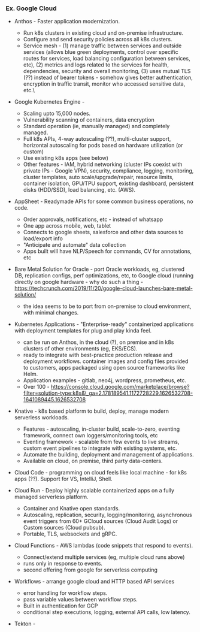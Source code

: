 ### Ex. Google Cloud
  * Anthos - Faster application modernization.
    - Run k8s clusters in existing cloud and on-premise infrastructure.
    - Configure and send security policies across all k8s clusters.
    - Service mesh - (1) manage traffic between services and outside services (allows blue green deployments, control over specific routes for services, load balancing
      configuration between services, etc), (2) metrics and logs related to the services for health, dependencies, security and overall monitoring, (3) uses mutual
      TLS (??) instead of bearer tokens - somehow gives better authentication, encryption in traffic transit, monitor who accessed sensitive data, etc.\

  * Google Kubernetes Engine - 
    - Scaling upto 15,000 nodes.
    - Vulnerability scanning of containers, data encryption
    - Standard operation (ie, manually managed) and completely managed.
    - Full k8s APIs, 4-way autoscaling (??), multi-cluster support, horizontal autoscaling for pods based on hardware utilization (or custom)
    - Use existing k8s apps (see below)
    - Other features - IAM, hybrid networking (cluster IPs coexist with private IPs - Google VPN), security, compliance, logging, monitoring, cluster templates,
      auto scale/upgrade/repair, resource limits, container isolation, GPU/TPU support, existing dashboard, persistent disks (HDD/SSD), load balancing, etc. (AWS).

  * AppSheet - Readymade APIs for some common business operations, no code.
    - Order approvals, notifications, etc - instead of whatsapp
    - One app across mobile, web, tablet
    - Connects to google sheets, salesforce and other data sources to load/export info
    - "Anticipate and automate" data collection
    - Apps built will have NLP/Speech for commands, CV for annotations, etc

  * Bare Metal Solution for Oracle - port Oracle workloads, eg, clustered DB, replication configs, perf optimizations, etc, to Google cloud (running directly on
    google hardware - why do such a thing - https://techcrunch.com/2019/11/20/google-cloud-launches-bare-metal-solution/
    - the idea seems to be to port from on-premise to cloud environment, with minimal changes.

  * Kubernetes Applications - "Enterprise-ready" containerized applications with deployment templates for plug and play kinda feel.
    - can be run on Anthos, in the cloud (?), on premise and in k8s clusters of other environments (eg, EKS/ECS).
    - ready to integrate with best-practice production release and deployment workflows. container images and config files provided to customers, apps packaged using
      open source frameworks like Helm.
    - Application examples - gitlab, neo4j, wordpress, prometheus, etc.
    - Over 100 - https://console.cloud.google.com/marketplace/browse?filter=solution-type:k8s&\_ga=2.178189541.1172728229.1626532708-1641089445.1626532708

  * Knative - k8s based platform to build, deploy, manage modern serverless workloads.
    - Features - autoscaling, in-cluster build, scale-to-zero, eventing framework, connect own loggers/monitoring tools, etc
    - Eventing framework - scalable from few events to live streams, custom event pipelines to integrate with existing systems, etc.
    - Automate the building, deployment and management of applications.
    - Available on cloud, on premise, third party data-centers.

  * Cloud Code - programming on cloud feels like local machine - for k8s apps (??). Support for VS, IntelliJ, Shell.

  * Cloud Run - Deploy highly scalable containerized apps on a fully managed serverless platform.
    - Container and Knative open standards.
    - Autoscaling, replication, security, logging/monitoring, asynchronous event triggers from 60+ GCloud sources (Cloud Audit Logs) or Custom sources (Cloud pubsub).
    - Portable, TLS, websockets and gRPC.

  * Cloud Functions - AWS lambdas (code snippets that respond to events).
    - Connect/extend multiple services (eg, multiple cloud runs above)
    - runs only in response to events.
    - second offering from google for serverless computing

  * Workflows - arrange google cloud and HTTP based API services
    - error handling for workflow steps.
    - pass variable values between workflow steps.
    - Built in authentication for GCP
    - conditional step executions, logging, external API calls, low latency.

  * Tekton - 

